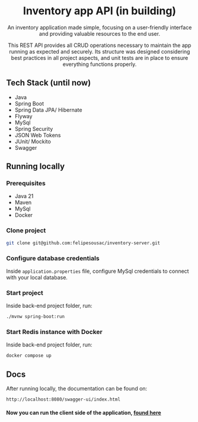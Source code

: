 <h1 align="center" style="font-weight: bold;">Inventory app API (in building)</h1>

<p align="center">An inventory application made simple, focusing on a user-friendly interface and providing valuable resources to the end user.</p>
<p align="center">This REST API provides all CRUD operations necessary to maintain the app running as expected and securely. Its structure was designed considering best practices in all project aspects, and unit tests are in place to ensure everything functions properly.</p>


## Tech Stack (until now)

*   Java
*   Spring Boot
*   Spring Data JPA/ Hibernate
*   Flyway
*   MySql
*   Spring Security
*   JSON Web Tokens
*   JUnit/ Mockito
*   Swagger

## Running locally

### Prerequisites

* Java 21
* Maven
* MySql
* Docker

### Clone project

```bash
git clone git@github.com:felipesousac/inventory-server.git
```

### Configure database credentials

Inside <code>application.properties</code> file, configure MySql credentials to connect with your local database.

### Start project

Inside back-end project folder, run:

```bash
./mvnw spring-boot:run
```
### Start Redis instance with Docker

Inside back-end project folder, run:

```bash
docker compose up
```

## Docs

After running locally, the documentation can be found on:

```
http://localhost:8080/swagger-ui/index.html
```

#### Now you can run the client side of the application, [found here](https://github.com/felipesousac/inventory-client)
